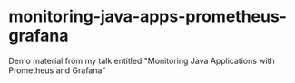 # monitoring-java-apps-prometheus-grafana
Demo material from my talk entitled "Monitoring Java Applications with Prometheus and Grafana"
